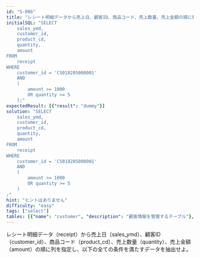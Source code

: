 ```yaml
---
id: "S-006"
title: "レシート明細データから売上日、顧客ID、商品コード、売上数量、売上金額の順に列を指定し、以下の..."
initialSQL: "SELECT
    sales_ymd,
    customer_id,
    product_cd,
    quantity,
    amount
FROM
    receipt
WHERE
    customer_id = 'CS018205000001'
    AND
    (
        amount >= 1000
        OR quantity >= 5
    );"
expectedResult: [{"result": "dummy"}]
solution: "SELECT
    sales_ymd,
    customer_id,
    product_cd,
    quantity,
    amount
FROM
    receipt
WHERE
    customer_id = 'CS018205000001'
    AND
    (
        amount >= 1000
        OR quantity >= 5
    )
;"
hint: "ヒントはありません"
difficulty: "easy"
tags: ["select"]
tables: [{"name": "customer", "description": "顧客情報を管理するテーブル"}, {"name": "receipt", "description": "レシート明細データを管理するテーブル"}, {"name": "store", "description": "店舗情報を管理するテーブル"}, {"name": "product", "description": "商品情報を管理するテーブル"}, {"name": "category", "description": "カテゴリ情報を管理するテーブル"}]
---
```


レシート明細データ（receipt）から売上日（sales_ymd）、顧客ID（customer_id）、商品コード（product_cd）、売上数量（quantity）、売上金額（amount）の順に列を指定し、以下の全ての条件を満たすデータを抽出せよ。